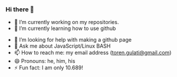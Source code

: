 ### Hi there 👋


<!--**pawstar-lag/pawstar-lag** is a ✨ _special_ ✨ repository because its `README.md` (this file) appears on your GitHub profile. -->

<!--Here are some ideas to get you started:-->

- 🔭 I’m currently working on my repositories.
- 🌱 I’m currently learning how to use github
<!--- 👯 I’m looking to collaborate on -->
- 🤔 I’m looking for help with making a github page
- 💬 Ask me about JavaScript/Linux BASH
- 📫 How to reach me: my email address (toren.gulati@gmail.com)
- 😄 Pronouns: he, him, his
- ⚡ Fun fact: I am only 10.689!

